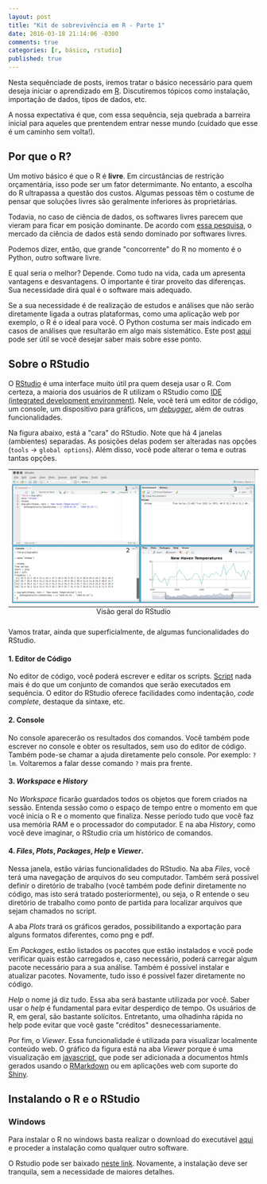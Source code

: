 ```yaml
---
layout: post
title: "Kit de sobrevivência em R - Parte 1"
date: 2016-03-18 21:14:06 -0300
comments: true
categories: [r, básico, rstudio]
published: true
---
```


Nesta sequênciade de posts, iremos tratar o básico necessário para quem deseja iniciar o aprendizado em [R](https://www.r-project.org/about.html). Discutiremos tópicos como instalação, importação de dados, tipos de dados, etc. 

A nossa expectativa é que, com essa sequência, seja quebrada a barreira inicial para aqueles que prentendem entrar nesse mundo (cuidado que esse é um caminho sem volta!).

<!-- More -->

## Por que o R?

Um motivo básico é que o R é **livre**. Em circustâncias de restrição orçamentária, isso pode ser um fator determimante. No entanto, a escolha do R ultrapassa a questão dos custos. Algumas pessoas têm o costume de pensar que soluções livres são geralmente inferiores às proprietárias.

Todavia, no caso de ciência de dados, os softwares livres parecem que vieram para ficar em posição dominante. De acordo com [essa pesquisa](http://blog.dominodatalab.com/open-source-winning-against-proprietary-data-science-vendors/), o mercado da ciência de dados está sendo dominado por softwares livres.

Podemos dizer, então, que grande "concorrente" do R no momento é o Python, outro software livre. 

E qual seria o melhor? Depende. Como tudo na vida, cada um apresenta vantagens e desvantagens. O importante é tirar proveito das diferenças. Sua necessidade dirá qual é o software mais adequado. 

Se a sua necessidade é de realização de estudos e análises que não serão diretamente ligada a outras plataformas, como uma aplicação web por exemplo, o R é o ideal para você. O Python costuma ser mais indicado em casos de análises que resultarão em algo mais sistemático. Este post [aqui](http://www.kdnuggets.com/2015/05/r-vs-python-data-science.html) pode ser útil se você desejar saber mais sobre esse ponto.

## Sobre o RStudio

O [RStudio](https://www.rstudio.com/) é uma interface muito útil pra quem deseja usar o R. Com certeza, a maioria dos usuários de R utilizam o RStudio como [IDE (integrated development environment)](https://pt.wikipedia.org/wiki/Ambiente_de_desenvolvimento_integrado). Nele, você terá um editor de código, um console, um dispositivo para gráficos, um [_debugger_](https://pt.wikipedia.org/wiki/Depura%C3%A7%C3%A3o), além de outras funcionalidades. 

Na figura abaixo, está a "cara" do RStudio. Note que há 4 janelas (ambientes) separadas. As posições delas podem ser alteradas nas opções (`tools` -> `global options`). Além disso, você pode alterar o tema e outras tantas opções. 

<table class="image">
<caption align="bottom">Visão geral do RStudio</caption>
<tr><td><img src="/images/rstudio.png" alt="Uma visão geral do RStudio"/></td></tr>
</table>
<p></p>


Vamos tratar, ainda que superficialmente, de algumas funcionalidades do RStudio. 

#### 1. Editor de Código
No editor de código, você poderá escrever e editar os scripts. [Script](https://pt.wikipedia.org/wiki/Linguagem_de_script) nada mais é do que um conjunto de comandos que serão executados em sequência. O editor do RStudio oferece facilidades como indentação, _code complete_, destaque da sintaxe, etc. 

#### 2. Console
No console aparecerão os resultados dos comandos. Você também pode escrever no console e obter os resultados, sem uso do editor de código. Também pode-se chamar a ajuda diretamente pelo console. Por exemplo: `?lm`. Voltaremos a falar desse comando `?` mais pra frente.

#### 3. _Workspace_ e _History_
No _Workspace_ ficarão guardados todos os objetos que forem criados na sessão. Entenda sessão como o espaço de tempo entre o momento em que você inicia o R e o momento que finaliza. Nesse período tudo que você faz usa memória RAM e o processador do computador. E na aba _History_, como você deve imaginar, o RStudio cria um histórico de comandos. 

#### 4. _Files_, _Plots_, _Packages_, _Help_ e _Viewer_.
Nessa janela, estão várias funcionalidades do RStudio. Na aba _Files_, você terá uma navegação de arquivos do seu computador. Também será possível definir o diretório de trabalho (você também pode definir diretamente no código, mas isto será tratado posteriormente), ou seja, o R  entende o seu diretório de trabalho como ponto de partida para localizar arquivos que sejam chamados no script.

A aba _Plots_ trará os gráficos gerados, possibilitando a exportação para alguns formatos diferentes, como png e pdf.  

Em _Packages_, estão listados os pacotes que estão instalados e você pode verificar quais estão carregados e, caso necessário, poderá carregar algum pacote necessário para a sua análise. Também é possível instalar e atualizar pacotes. Novamente, tudo isso é possível fazer diretamente no código.

_Help_ o nome já diz tudo. Essa aba será bastante utilizada por você. Saber usar o _help_ é fundamental para evitar desperdiço de tempo. Os usuários de R, em geral, são bastante solícitos. Entretanto, uma olhadinha rápida no help pode evitar que você gaste "créditos" desnecessariamente. 

Por fim, o _Viewer_. Essa funcionalidade é utilizada para visualizar localmente conteúdo web. O gráfico da figura está na aba _Viewer_ porque é uma visualização em [javascript](https://pt.wikipedia.org/wiki/JavaScript), que pode ser adicionada a documentos htmls gerados usando o [RMarkdown](http://rmarkdown.rstudio.com/) ou em aplicações web com suporte do [Shiny](http://shiny.rstudio.com/).
	

## Instalando o R e o RStudio

### Windows

Para instalar o R no windows basta realizar o download do executável [aqui](https://cran.r-project.org/bin/windows/base/) e proceder a instalação como qualquer outro software. 

O Rstudio pode ser baixado [neste link](https://www.rstudio.com/products/rstudio/download/). Novamente, a instalação deve ser tranquila, sem a necessidade de maiores detalhes.